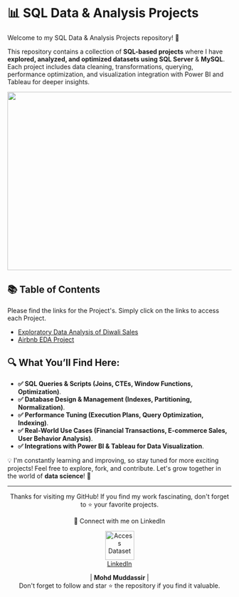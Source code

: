 # 📊 SQL Data & Analysis Projects

Welcome to my SQL Data & Analysis Projects repository! 🚀

This repository contains a collection of **SQL-based projects** where I have **explored, analyzed, and optimized datasets using SQL Server** & **MySQL**. Each project includes data cleaning, transformations, querying, performance optimization, and visualization integration with Power BI and Tableau for deeper insights.

<div align="center">
    <img src="https://media.geeksforgeeks.org/wp-content/uploads/20230829132035/Top-10-SQL-Projects-For-Data-Analysis.png" width="900px" height="400px">
</div> 

## 📚 Table of Contents

Please find the links for the Project's. Simply click on the links to access each Project.
- [Exploratory Data Analysis of  Diwali Sales](https://github.com/mohd-muddassir99/Python-Data-Analysis-Projects/tree/a26fda6a84fb61b85e4ad58ddb2d649890858659/Exploratory%20Data%20Analysis%20of%20%20Diwali%20Sales)
- [Airbnb EDA Project](https://github.com/mohd-muddassir99/Python-Data-Analysis-Projects/tree/a26fda6a84fb61b85e4ad58ddb2d649890858659/Airbnb%20EDA%20Project)

## 🔍 What You’ll Find Here:  
- **✅ SQL Queries & Scripts (Joins, CTEs, Window Functions, Optimization)**.
- **✅ Database Design & Management (Indexes, Partitioning, Normalization)**.
- **✅ Performance Tuning (Execution Plans, Query Optimization, Indexing)**.
- **✅ Real-World Use Cases (Financial Transactions, E-commerce Sales, User Behavior Analysis)**.
- **✅ Integrations with Power BI & Tableau for Data Visualization**.

💡 I'm constantly learning and improving, so stay tuned for more exciting projects! Feel free to explore, fork, and contribute. Let's grow together in the world of **data science**! 🚀  
 
 --- 
 
<div align="center">
<p align="center">
    Thanks for visiting my GitHub! If you find my work fascinating, don't forget to ⭐️ your favorite projects. 
    
🔗 Connect with me on LinkedIn 
 
  <p align="center">
    <a href="https://www.linkedin.com/in/mohd-muddassir99/">
        <img src="https://upload.wikimedia.org/wikipedia/commons/thumb/c/ca/LinkedIn_logo_initials.png/640px-LinkedIn_logo_initials.png" width="65px" alt="Access Dataset"><br>
        LinkedIn
    </a>

   | **Mohd Muddassir** | </a> <br>
Don't forget to follow and star ⭐ the repository if you find it valuable.
</div>
